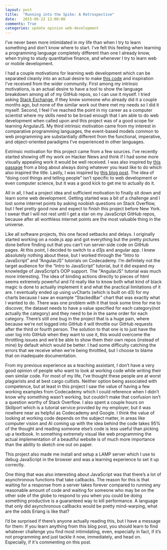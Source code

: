 ```yaml
---
layout: post
title:  "Running into the Spike: A Retrospective"
date:   2015-06-22 12:00:00
comments: True
categories: update opinion web-development
---
```


I’ve never been more intimidated in my life than when I try to learn
something and don’t know where to start. I’ve felt this feeling when
learning a programming language completely different than one I already
know, when trying to study quantitative finance, and whenever I try to
learn web or mobile development.

I had a couple motivations for learning web development which can be
separated cleanly into an actual desire to make
[this code](https://jsnider3.github.io/GitHubBOC) and inspiration
I’ve received from the wider community. First among my intrinsic
motivations, is an actual desire to have a tool to show the language breakdown
among all of my GitHub repos, so I can use it myself. I tried asking
[Stack Exchange](http://webapps.stackexchange.com/q/75027/),
if they knew someone who already did it a couple months ago, but none of
the similar work out there met my needs so I did it myself. Second, I
feel I’ve reached the point in my career as a computer scientist where my
skills need to be broad enough that I am able to do web development when
called upon and this project was of a good scope for learning AngularJS.
My third intrinsic motivation came from my interest in comparative
programming languages, the event-based models common to web programming are
substantially different from the functional, imperative, and object-oriented
paradigms I’ve experienced in other languages.

Extrinsic motivation for this project came from a few sources. I’ve
recently started showing off my work on Hacker News and think if I had
some more visually appealing work it would be well received. I was also
inspired by [this passage](http://genius.com/4126913/Genius-the-genius-isms/Run-into-the-spike)
from a blog about always doing whatever you least like to do which also
inspired the title. Lastly, I was inspired by [this blog post](http://carl.flax.ie/dothingstellpeople.html).
The idea of “doing cool things and telling people” isn’t specific to
web development or even computer science, but it was a good kick to get
me to actually do it.

All in all, I had a project idea and sufficient motivation to finally sit
down and learn some web development. Getting started was a bit of a
challenge and I lost some internet points by asking noobish questions
on Stack Overflow, but I feel pretty good now and expect to finish this
project before New York. I swear that I will not rest until I get a star
on my JavaScript GitHub repos, because after all worthless internet points
are the most valuable thing in the universe.

Like all software projects, this one faced setbacks and delays. I
originally started working on a node.js app and got everything but the
pretty pictures done before finding out that you can’t run server-side
code on GitHub pages. At this point, I decided to switch to a d3js and
angular app. I knew absolutely nothing about these, but I worked through
the “Intro to JavaScript” and “AngularJS” tutorials on Codecademy. I’m
definitely not the target audience for the “Intro to JavaScript” tutorial,
but it did expand my knowledge of JavaScript’s OOP support. The "AngularJS"
tutorial was much more interesting. The idea of binding actions directly to
pieces of html seems extremely powerful and I’d really like to know both
what kind of black magic is done to actually implement it and what the
practical limitations of it are. I eventually ended up using uvCharts
(which is built on d3) for my charts because I saw an example “StackedBar”
chart that was exactly what I wanted to do. There was one problem with it
that took some time for me to discover, the dataset needs to have a value
specified for each category(not actually the category) and they need to be
in the same order for each category. There’s still one bug in the project
that is a huge pain, where because we’re not logged into GitHub it will
throttle our GitHub requests after the third or fourth person. The solution
to that one is to just have the user log into GitHub when they want to use
it, this would overcome the throttling issues and we’d be able to show them
their own repos (instead of mine) by default which would be better. I had
some difficulty catching the errors that we receive when we’re being
throttled, but I choose to blame that on inadequate documentation.

From my previous experience as a teaching assistant, I don’t have a very
good opinion of people who want to look at working code while writing their
own similar code. For most of my life, I’ve thought these people are at
worst plagiarists and at best cargo cultists. Neither option being
associated with competence, but at least in this project I saw the value
of having a few working examples from Codecademy which I could reference
when I didn’t know why something wasn’t working, but couldn’t make that
confusion isn’t a question worthy of Stack Overflow. I also spent a couple
hours on Skillport which is a tutorial service provided by my employer,
but it was nowhere near as helpful as Codecademy and Google. I think the
value of looking at working code depends on the subject matter, in areas
like computer vision and AI coming up with the idea behind the code takes
95% of the thought and reading someone else’s code is less useful than
picking up a textbook. In something extremely visual like web programming
the actual implementation of a beautiful website is of much more importance
than the ability to sketch one out on paper.

This project also made me install and setup a LAMP server which I use to
debug JavaScript in the browser and was a learning experience to set it up
correctly.

One thing that was also interesting about JavaScript was that there’s a
lot of asynchronous functions that take callbacks. The reason for this is
that waiting for a response from a server takes forever compared to running
any reasonable amount of code and waiting for someone who may be on the
other side of the globe to respond to you when you could be doing something
productive is a guaranteed way to kill performance. A language that only
did asynchronous callbacks would be pretty mind-warping, what are the odds
Erlang is like that?

I’d be surprised if there’s anyone actually reading this, but I have a
message for them: If you learn anything from this blog post, you should
learn to find whatever challenge you find most intimidating, even,
especially in fact, if it’s not programming and just tackle it now,
immediately, and head on. Especially, if it's commenting on this post.

